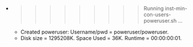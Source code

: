 * >>>>>>>>> Running inst-min-con-users-poweruser.sh ...
  * Created poweruser: Username/pwd = poweruser/poweruser.
  * Disk size = 1295208K. Space Used = 36K. Runtime = 00:00:00:01.

